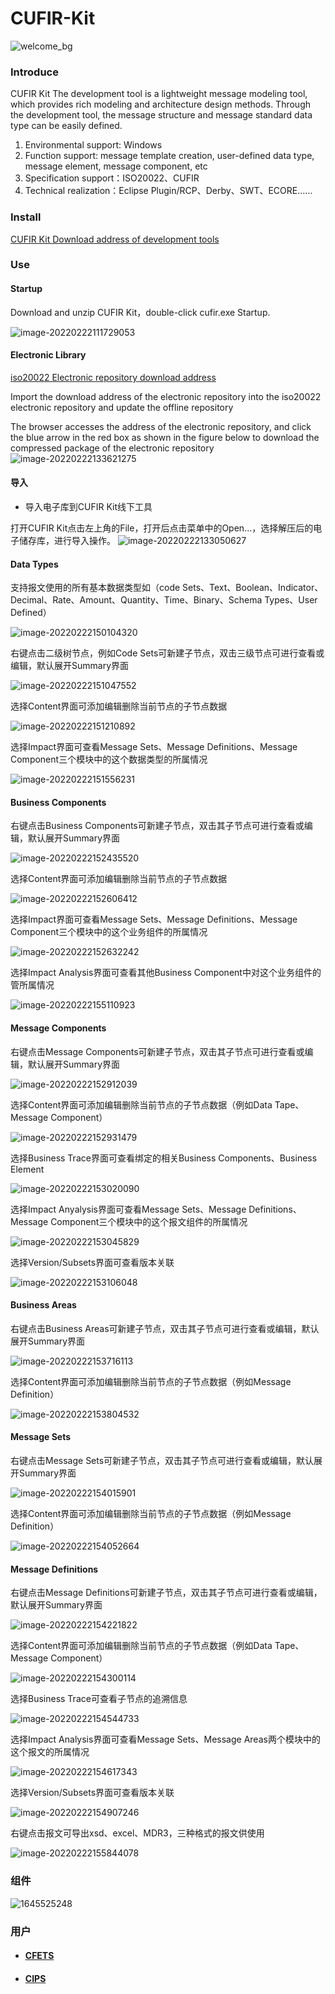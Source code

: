 # CUFIR-Kit 
![welcome_bg](https://user-images.githubusercontent.com/97862260/155096544-d6f1bf11-3438-4b97-bc33-e7c5df3b2644.png)

### Introduce

CUFIR Kit The development tool is a lightweight message modeling tool, which provides rich modeling and architecture design methods. Through the development tool, the message structure and message standard data type can be easily defined.

1. Environmental support: Windows
2. Function support: message template creation, user-defined data type, message element, message component, etc
3. Specification support：ISO20022、CUFIR
4. Technical realization：Eclipse Plugin/RCP、Derby、SWT、ECORE……

### Install

[CUFIR Kit Download address of development tools](https://www.cufir.org.cn/cufir/developmentTool.html)

### Use

#### Startup

Download and unzip CUFIR Kit，double-click cufir.exe Startup.

![image-20220222111729053](https://user-images.githubusercontent.com/97862260/155104587-2173971d-c81f-43a2-9509-0f05d322e724.png)


#### Electronic Library

[iso20022 Electronic repository download address](https://www.iso20022.org/iso20022-repository/e-repository)

Import the download address of the electronic repository into the iso20022 electronic repository and update the offline repository

The browser accesses the address of the electronic repository, and click the blue arrow in the red box as shown in the figure below to download the compressed package of the electronic repository
![image-20220222133621275](https://user-images.githubusercontent.com/97862260/155097952-c7327a47-0874-47aa-82df-bfe232dd6c5e.png)

#### 导入

- 导入电子库到CUFIR Kit线下工具

打开CUFIR Kit点击左上角的File，打开后点击菜单中的Open...，选择解压后的电子储存库，进行导入操作。
![image-20220222133050627](https://user-images.githubusercontent.com/97862260/155098237-0488be17-401f-47a9-a3df-d398b7a46c56.png)

#### Data Types

支持报文使用的所有基本数据类型如（code Sets、Text、Boolean、Indicator、Decimal、Rate、Amount、Quantity、Time、Binary、Schema Types、User Defined）

![image-20220222150104320](https://user-images.githubusercontent.com/97862260/155098444-0f8bd526-06d8-4903-aee5-c164f16ba9ce.png)

右键点击二级树节点，例如Code Sets可新建子节点，双击三级节点可进行查看或编辑，默认展开Summary界面

![image-20220222151047552](https://user-images.githubusercontent.com/97862260/155098526-03e1bb1c-afb3-42b2-96e5-e77426259b69.png)

选择Content界面可添加编辑删除当前节点的子节点数据

![image-20220222151210892](https://user-images.githubusercontent.com/97862260/155098585-1382bbbc-7ddc-4b14-ab69-4895ccd0a9d7.png)

选择Impact界面可查看Message Sets、Message Definitions、Message Component三个模块中的这个数据类型的所属情况

![image-20220222151556231](https://user-images.githubusercontent.com/97862260/155098686-1eceed98-4778-4341-a3e8-6f385ea61d14.png)

#### Business Components

右键点击Business Components可新建子节点，双击其子节点可进行查看或编辑，默认展开Summary界面

![image-20220222152435520](https://user-images.githubusercontent.com/97862260/155098767-1e672e19-94c9-4f93-959e-bb2bcd9abe4d.png)

选择Content界面可添加编辑删除当前节点的子节点数据

![image-20220222152606412](https://user-images.githubusercontent.com/97862260/155098842-22f2c1ad-aafb-40d6-82e3-d47799b5da5a.png)

选择Impact界面可查看Message Sets、Message Definitions、Message Component三个模块中的这个业务组件的所属情况

![image-20220222152632242](https://user-images.githubusercontent.com/97862260/155098904-586ecc58-9650-41cb-b709-3420d35c877b.png)

选择Impact Analysis界面可查看其他Business Component中对这个业务组件的管所属情况

![image-20220222155110923](https://user-images.githubusercontent.com/97862260/155100683-53ba5ac7-01a2-4c25-b83e-09c8e90a466c.png)

#### Message Components

右键点击Message Components可新建子节点，双击其子节点可进行查看或编辑，默认展开Summary界面

![image-20220222152912039](https://user-images.githubusercontent.com/97862260/155100795-f7bfc07d-c532-470c-b795-d0e040c5c1b4.png)

选择Content界面可添加编辑删除当前节点的子节点数据（例如Data Tape、Message Component）

![image-20220222152931479](https://user-images.githubusercontent.com/97862260/155100867-234ec8bd-9e20-4182-8284-6a2dc8b491e8.png)

选择Business Trace界面可查看绑定的相关Business Components、Business Element

![image-20220222153020090](https://user-images.githubusercontent.com/97862260/155100928-b131d246-c05a-42d8-9ffc-00d8ad7243c4.png)

选择Impact Anyalysis界面可查看Message Sets、Message Definitions、Message Component三个模块中的这个报文组件的所属情况

![image-20220222153045829](https://user-images.githubusercontent.com/97862260/155101027-16a1153e-3ef7-4d07-8e0e-d75c58ad495b.png)

选择Version/Subsets界面可查看版本关联

![image-20220222153106048](https://user-images.githubusercontent.com/97862260/155101107-bc1dfb3e-659f-4316-9996-c4a5e983572e.png)

#### Business Areas

右键点击Business Areas可新建子节点，双击其子节点可进行查看或编辑，默认展开Summary界面

![image-20220222153716113](https://user-images.githubusercontent.com/97862260/155102519-961c5f4b-5bc6-4033-8820-450f098d6262.png)

选择Content界面可添加编辑删除当前节点的子节点数据（例如Message Definition）

![image-20220222153804532](https://user-images.githubusercontent.com/97862260/155102565-aa412dc5-21c0-4345-944e-72f1f5c051c2.png)

#### Message Sets

右键点击Message Sets可新建子节点，双击其子节点可进行查看或编辑，默认展开Summary界面

![image-20220222154015901](https://user-images.githubusercontent.com/97862260/155102608-e52a8441-f4cb-4dfd-b047-b57e9483aa36.png)

选择Content界面可添加编辑删除当前节点的子节点数据（例如Message Definition）

![image-20220222154052664](https://user-images.githubusercontent.com/97862260/155102655-70af625b-8253-4524-b233-8d5da73f4397.png)

#### Message Definitions

右键点击Message Definitions可新建子节点，双击其子节点可进行查看或编辑，默认展开Summary界面

![image-20220222154221822](https://user-images.githubusercontent.com/97862260/155102792-221ad450-ea7a-4977-9aee-d695480b3bd5.png)

选择Content界面可添加编辑删除当前节点的子节点数据（例如Data Tape、Message Component）

![image-20220222154300114](https://user-images.githubusercontent.com/97862260/155102837-3b5b322c-1658-4438-85af-7e423bf77cdb.png)

选择Business Trace可查看子节点的追溯信息

![image-20220222154544733](https://user-images.githubusercontent.com/97862260/155102940-ff5a0dc1-1959-46b8-b172-b783cafbdbab.png)

选择Impact Analysis界面可查看Message Sets、Message Areas两个模块中的这个报文的所属情况

![image-20220222154617343](https://user-images.githubusercontent.com/97862260/155102990-d72c275d-855e-4d45-b723-2f0501c26bdf.png)

选择Version/Subsets界面可查看版本关联

![image-20220222154907246](https://user-images.githubusercontent.com/97862260/155103063-dc3d401f-af68-4508-9d84-d8327764a8bc.png)

右键点击报文可导出xsd、excel、MDR3，三种格式的报文供使用

![image-20220222155844078](https://user-images.githubusercontent.com/97862260/155103145-7caf3a24-d0b4-428b-ab9a-34bd53e74a42.png)

### 组件

![1645525248](https://user-images.githubusercontent.com/97862260/155115926-ab839862-df14-4f7c-b734-adfe402a724d.jpg)


### 用户

- #### [CFETS](https://www.chinamoney.com.cn/)

- #### [CIPS](https://www.cips.com.cn/)

